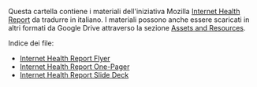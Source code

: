 Questa cartella contiene i materiali dell'iniziativa Mozilla [Internet Health Report](https://wiki.mozilla.org/Internet_Health_Report) da tradurre in italiano.
I materiali possono anche essere scaricati in altri formati da Google Drive attraverso la sezione [Assets and Resources](https://wiki.mozilla.org/Internet_Health_Report#Assets_and_Resources).

Indice dei file:
- [Internet Health Report Flyer](https://docs.google.com/document/d/1VYQ902GdNG5haD-yLlaFhT85nDzqSDogpsXL_m-Evkc/edit)
- [Internet Health Report One-Pager](https://docs.google.com/document/d/1XgUHamydWJGag5C3xLTx-vLBTXCxske2CevvGrUc4W0/edit)
- [Internet Health Report Slide Deck](https://docs.google.com/presentation/d/1EDP3DaCOR-rPVqt5TJ-RcHTawzWauUiCl8Cfpl4XDPc/edit#slide=id.p)
